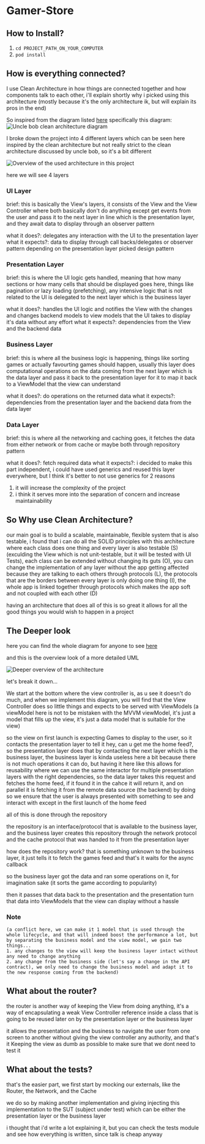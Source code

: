 # Gamer-Store

## How to Install?

1. `cd PROJECT_PATH_ON_YOUR_COMPUTER`
2. `pod install`

## How is everything connected?

I use Clean Architecture in how things are connected together and how components talk to each other, i'll explain shortly why i picked using this architecture (mostly because it's the only architecture ik, but will explain its pros in the end)

So inspired from the diagram listed [here](https://blog.cleancoder.com/uncle-bob/2012/08/13/the-clean-architecture.html)
specifically this diagram: 
![Uncle bob clean architecture diagram](https://blog.cleancoder.com/uncle-bob/images/2012-08-13-the-clean-architecture/CleanArchitecture.jpg)

I broke down the project into 4 different layers which can be seen here inspired by the clean architecture but not really strict to the clean architecture discussed by uncle bob, so it's a bit different

![Overview of the used architecture in this project](https://i.ibb.co/dGF0mdp/Screen-Shot-2020-06-18-at-10-25-52-PM.png)

here we will see 4 layers

### UI Layer
brief: this is basically the View's layers, it consists of the View and the View Controller where both basically don't do anything except get events from the user and pass it to the next layer in line which is the presentation layer, and they await data to display through an observer pattern

what it does?: delegates any interaction with the UI to the presentation layer
what it expects?: data to display through call backs/delegates or observer pattern depending on the presentation layer picked design pattern

### Presentation Layer
brief: this is where the UI logic gets handled, meaning that how many sections or how many cells that should be displayed goes here, things like pagination or lazy loading (prefetching), any intensive logic that is not related to the UI is delegated to the next layer which is the business layer

what it does?: handles the UI logic and notifies the View with the changes and changes backend models to view models that the UI takes to display it's data without any effort
what it expects?: dependencies from the View and the backend data

### Business Layer
brief: this is where all the business logic is happening, things like sorting games or actually favourting games should happen, usually this layer does computational operations on the data coming from the next layer which is the data layer and pass it back to the presentation layer for it to map it back to a ViewModel that the view can understand

what it does?: do operations on the returned data
what it expects?: dependencies from the presentation layer and the backend data from the data layer

### Data Layer
brief: this is where all the networking and caching goes, it fetches the data from either network or from cache or maybe both through repository pattern

what it does?: fetch required data
what it expects?: i decided to make this part independent, i could have used generics and reused this layer everywhere, but I think it's better to not use generics for 2 reasons
  1. it will increase the complexity of the project
  2. i think it serves more into the separation of concern and increase maintainability


## So Why use Clean Architecture?

our main goal is to build a scalable, maintainable, flexible system that is also testable, i found that i can do all the SOLID principles with this architecture where each class does one thing and every layer is also testable (S) (exculding the View which is not unit-testable, but it will be tested with UI Tests), each class can be extended without changing its guts (O), you can change the implementation of any layer without the app getting affected because they are talking to each others through protocols (L), the protocols that are the borders between every layer is only doing one thing (I), the whole app is linked together through protocols which makes the app soft and not coupled with each other (D)

having an architecture that does all of this is so great it allows for all the good things you would wish to happen in a project

## The Deeper look

here you can find the whole diagram for anyone to see [here](https://drive.google.com/file/d/1a7w2gX_IXE8RFdKtvaO8vPzNT4C2VJmF/view?usp=sharing)

and this is the overview look of a more detailed UML

![Deeper overview of the architecture](https://i.ibb.co/YhZpZpm/Screen-Shot-2020-06-18-at-10-53-49-PM.png)

let's break it down...


We start at the bottom where the view controller is, as u see it doesn't do much, and when we implement this diagram, you will find that the View Controller does so little things and expects to be served with ViewModels (a viewModel here is not to be mistaken with the MVVM viewModel, it's just a model that fills up the view, it's just a data model that is suitable for the view)

so the view on first launch is expecting Games to display to the user, so it contacts the presentation layer to tell it hey, can u get me the home feed?, so the presentation layer does that by contacting the next layer which is the business layer, the business layer is kinda useless here a bit because there is not much operations it can do, but having it here like this allows for reusability where we can use the same interactor for multiple presentation layers with the right dependencies, so the data layer takes this request and fetches the home feed, if it found it in the cahce it will return it, and on parallel it is fetching it from the remote data source (the backend) by doing so we ensure that the user is always presented with something to see and interact with except in the first launch of the home feed

all of this is done through the repository

the repository is an interface/protocol that is available to the business layer, and the business layer creates this repository through the network protocol and the cache protocol that was handed to it from the presentation layer

how does the repository work? that is something unknown to the business layer, it just tells it to fetch the games feed and that's it waits for the async callback

so the business layer got the data and ran some operations on it, for imagination sake (it sorts the game according to popularity)

then it passes that data back to the presentation and the presentation turn that data into ViewModels that the view can display without a hassle

### Note
```
(a conflict here, we can make it 1 model that is used through the whole lifecycle, and that will indeed boost the performance a lot, but by separating the business model and the view model, we gain two things...
1. any changes to the view will keep the business layer intact without any need to change anything
2. any change from the business side (let's say a change in the API contract), we only need to change the business model and adapt it to the new response coming from the backend)
```

## What about the router?

the router is another way of keeping the View from doing anything, it's a way of encapsulating a weak View Controller reference inside a class that is going to be reused later on by the presentation layer or the business layer

it allows the presentation and the business to navigate the user from one screen to another without giving the view controller any authority, and that's it Keeping the view as dumb as possible to make sure that we dont need to test it

## What about the tests?

that's the easier part, we first start by mocking our externals, like the Router, the Network, and the Cache

we do so by making another implementation and giving injecting this implementation to the SUT (subject under test) which can be either the presentation layer or the business layer

i thought that i'd write a lot explaining it, but you can check the tests module and see how everything is written, since talk is cheap anyway
